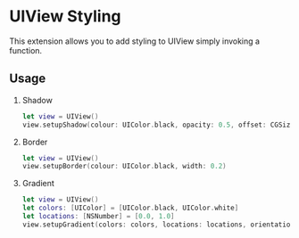 # UIView Styling
This extension allows you to add styling to UIView simply invoking a function. 

## Usage

1. Shadow
    ```Swift
    let view = UIView()
    view.setupShadow(colour: UIColor.black, opacity: 0.5, offset: CGSize.zero, radius: 8)
    ```

1. Border
    ```Swift
    let view = UIView()
    view.setupBorder(colour: UIColor.black, width: 0.2)
    ```

1. Gradient
    ```Swift
    let view = UIView()
    let colors: [UIColor] = [UIColor.black, UIColor.white]
    let locations: [NSNumber] = [0.0, 1.0]
    view.setupGradient(colors: colors, locations: locations, orientation: .vertical)
    ```
